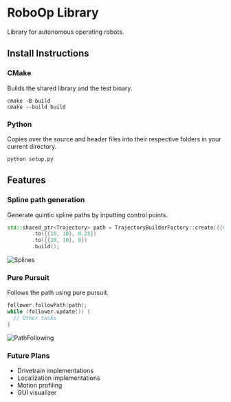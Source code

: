 # RoboOp Library
Library for autonomous operating robots.
## Install Instructions
### CMake
Builds the shared library and the test binary.
```
cmake -B build
cmake --build build
```
### Python
Copies over the source and header files into their respective folders in your current directory.
```
python setup.py
```
## Features
### Spline path generation
Generate quintic spline paths by inputting control points.
```cpp
std::shared_ptr<Trajectory> path = TrajectoryBuilderFactory::create({{0, 0}, 0})
        .to({{10, 10}, 0.25})
        .to({{20, 10}, 0})
        .build();
```
![Splines](https://github.com/user-attachments/assets/d7be3dc5-1212-4b20-9aaf-f71e97a21b9a)
### Pure Pursuit
Follows the path using pure pursuit.
```cpp
follower.followPath(path);
while (follower.update()) {
  // Other tasks
}
```
![PathFollowing](https://github.com/user-attachments/assets/bde5b021-e757-4931-8267-993c2b3dca61)
### Future Plans
- Drivetrain implementations
- Localization implementations
- Motion profiling
- GUI visualizer
